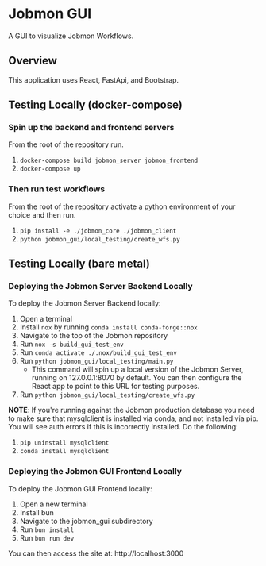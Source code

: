 # Jobmon GUI

A GUI to visualize Jobmon Workflows.

## Overview

This application uses React, FastApi, and Bootstrap.

## Testing Locally (docker-compose)

### Spin up the backend and frontend servers

From the root of the repository run.

1. `docker-compose build jobmon_server jobmon_frontend`
2. `docker-compose up`

### Then run test workflows

From the root of the repository activate a python environment of your choice and then run.

1. `pip install -e ./jobmon_core ./jobmon_client`
2. `python jobmon_gui/local_testing/create_wfs.py`

## Testing Locally (bare metal)

### Deploying the Jobmon Server Backend Locally

To deploy the Jobmon Server Backend locally:

1. Open a terminal
2. Install `nox` by running `conda install conda-forge::nox`
3. Navigate to the top of the Jobmon repository
4. Run `nox -s build_gui_test_env`
5. Run `conda activate ./.nox/build_gui_test_env`
6. Run `python jobmon_gui/local_testing/main.py`
    - This command will spin up a local version of the Jobmon Server, running on 127.0.0.1:8070 by default. You can then configure the React app to point to this URL for testing purposes.
7. Run `python jobmon_gui/local_testing/create_wfs.py`

**NOTE**: If you're running against the Jobmon production database you need to make sure that mysqlclient is installed 
via conda, and not installed via pip. You will see auth errors if this is incorrectly installed. Do the following:

1. `pip uninstall mysqlclient`
2. `conda install mysqlclient`

### Deploying the Jobmon GUI Frontend Locally

To deploy the Jobmon GUI Frontend locally:

1. Open a new terminal
2. Install bun
3. Navigate to the jobmon_gui subdirectory
4. Run `bun install`
5. Run `bun run dev`

You can then access the site at: http://localhost:3000
